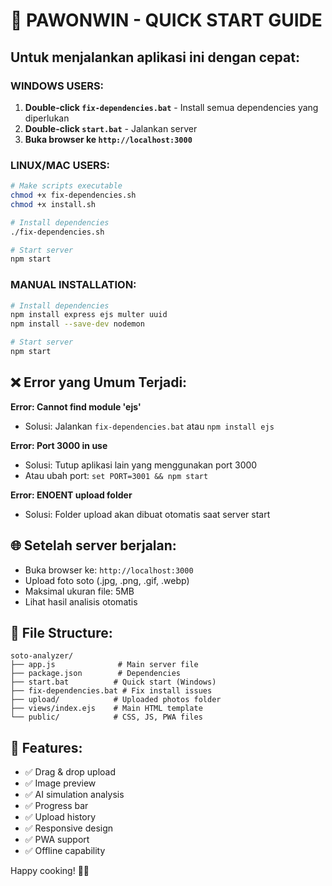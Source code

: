 # 🍜 PAWONWIN - QUICK START GUIDE

## Untuk menjalankan aplikasi ini dengan cepat:

### WINDOWS USERS:
1. **Double-click `fix-dependencies.bat`** - Install semua dependencies yang diperlukan
2. **Double-click `start.bat`** - Jalankan server
3. **Buka browser ke `http://localhost:3000`**

### LINUX/MAC USERS:
```bash
# Make scripts executable
chmod +x fix-dependencies.sh
chmod +x install.sh

# Install dependencies
./fix-dependencies.sh

# Start server
npm start
```

### MANUAL INSTALLATION:
```bash
# Install dependencies
npm install express ejs multer uuid
npm install --save-dev nodemon

# Start server
npm start
```

## ❌ Error yang Umum Terjadi:

**Error: Cannot find module 'ejs'**
- Solusi: Jalankan `fix-dependencies.bat` atau `npm install ejs`

**Error: Port 3000 in use**
- Solusi: Tutup aplikasi lain yang menggunakan port 3000
- Atau ubah port: `set PORT=3001 && npm start`

**Error: ENOENT upload folder**
- Solusi: Folder upload akan dibuat otomatis saat server start

## 🌐 Setelah server berjalan:
- Buka browser ke: `http://localhost:3000`
- Upload foto soto (.jpg, .png, .gif, .webp)
- Maksimal ukuran file: 5MB
- Lihat hasil analisis otomatis

## 📁 File Structure:
```
soto-analyzer/
├── app.js              # Main server file
├── package.json        # Dependencies
├── start.bat          # Quick start (Windows)
├── fix-dependencies.bat # Fix install issues
├── upload/            # Uploaded photos folder
├── views/index.ejs    # Main HTML template
└── public/            # CSS, JS, PWA files
```

## 🔧 Features:
- ✅ Drag & drop upload
- ✅ Image preview
- ✅ AI simulation analysis
- ✅ Progress bar
- ✅ Upload history
- ✅ Responsive design
- ✅ PWA support
- ✅ Offline capability

Happy cooking! 🍜✨
